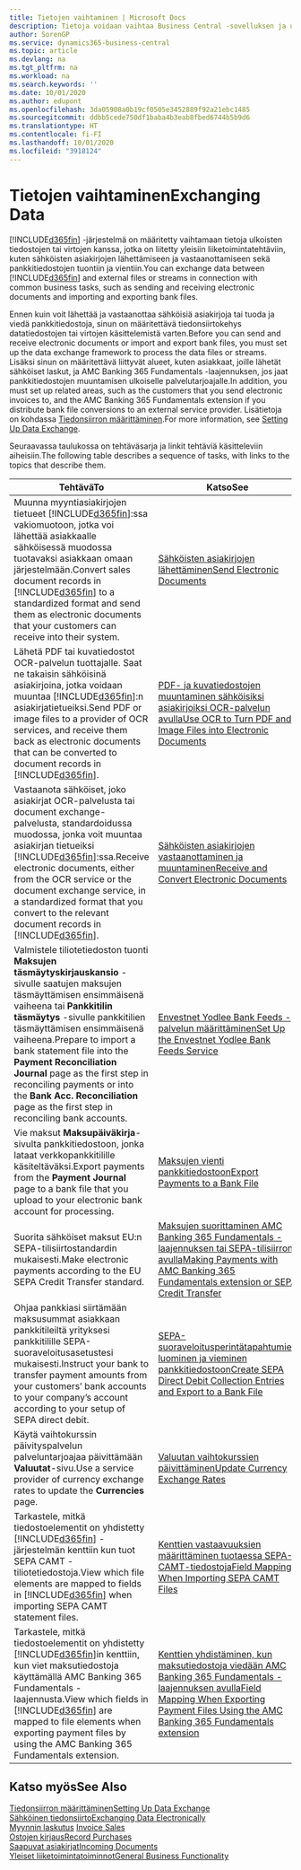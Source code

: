 ```yaml
---
title: Tietojen vaihtaminen | Microsoft Docs
description: Tietoja voidaan vaihtaa Business Central -sovelluksen ja ulkoisten tiedostojen tai sellaisten virtojen kanssa, jotka on liitetty yleisiin liiketoimintatehtäviin, kuten sähköisten asiakirjojen lähettämiseen ja vastaanottamiseen sekä pankkitiedostojen tuontiin ja vientiin.
author: SorenGP
ms.service: dynamics365-business-central
ms.topic: article
ms.devlang: na
ms.tgt_pltfrm: na
ms.workload: na
ms.search.keywords: ''
ms.date: 10/01/2020
ms.author: edupont
ms.openlocfilehash: 3da05908a0b19cf0505e3452889f92a21ebc1485
ms.sourcegitcommit: ddbb5cede750df1baba4b3eab8fbed6744b5b9d6
ms.translationtype: HT
ms.contentlocale: fi-FI
ms.lasthandoff: 10/01/2020
ms.locfileid: "3918124"
---
```

# <a name="exchanging-data"></a><span data-ttu-id="0da9c-103">Tietojen vaihtaminen</span><span class="sxs-lookup"><span data-stu-id="0da9c-103">Exchanging Data</span></span>
<span data-ttu-id="0da9c-104">[!INCLUDE[d365fin](includes/d365fin_md.md)] -järjestelmä on määritetty vaihtamaan tietoja ulkoisten tiedostojen tai virtojen kanssa, jotka on liitetty yleisiin liiketoimintatehtäviin, kuten sähköisten asiakirjojen lähettämiseen ja vastaanottamiseen sekä pankkitiedostojen tuontiin ja vientiin.</span><span class="sxs-lookup"><span data-stu-id="0da9c-104">You can exchange data between [!INCLUDE[d365fin](includes/d365fin_md.md)] and external files or streams in connection with common business tasks, such as sending and receiving electronic documents and importing and exporting bank files.</span></span>  

<span data-ttu-id="0da9c-105">Ennen kuin voit lähettää ja vastaanottaa sähköisiä asiakirjoja tai tuoda ja viedä pankkitiedostoja, sinun on määritettävä tiedonsiirtokehys datatiedostojen tai virtojen käsittelemistä varten.</span><span class="sxs-lookup"><span data-stu-id="0da9c-105">Before you can send and receive electronic documents or import and export bank files, you must set up the data exchange framework to process the data files or streams.</span></span> <span data-ttu-id="0da9c-106">Lisäksi sinun on määritettävä liittyvät alueet, kuten asiakkaat, joille lähetät sähköiset laskut, ja AMC Banking 365 Fundamentals -laajennuksen, jos jaat pankkitiedostojen muuntamisen ulkoiselle palvelutarjoajalle.</span><span class="sxs-lookup"><span data-stu-id="0da9c-106">In addition, you must set up related areas, such as the customers that you send electronic invoices to, and the AMC Banking 365 Fundamentals extension if you distribute bank file conversions to an external service provider.</span></span> <span data-ttu-id="0da9c-107">Lisätietoja on kohdassa [Tiedonsiirron määrittäminen](across-set-up-data-exchange.md).</span><span class="sxs-lookup"><span data-stu-id="0da9c-107">For more information, see [Setting Up Data Exchange](across-set-up-data-exchange.md).</span></span>  

 <span data-ttu-id="0da9c-108">Seuraavassa taulukossa on tehtäväsarja ja linkit tehtäviä käsitteleviin aiheisiin.</span><span class="sxs-lookup"><span data-stu-id="0da9c-108">The following table describes a sequence of tasks, with links to the topics that describe them.</span></span>  

|<span data-ttu-id="0da9c-109">**Tehtävä**</span><span class="sxs-lookup"><span data-stu-id="0da9c-109">**To**</span></span>|<span data-ttu-id="0da9c-110">**Katso**</span><span class="sxs-lookup"><span data-stu-id="0da9c-110">**See**</span></span>|  
|------------|-------------|  
|<span data-ttu-id="0da9c-111">Muunna myyntiasiakirjojen tietueet [!INCLUDE[d365fin](includes/d365fin_md.md)]:ssa vakiomuotoon, jotka voi lähettää asiakkaalle sähköisessä muodossa tuotavaksi asiakkaan omaan järjestelmään.</span><span class="sxs-lookup"><span data-stu-id="0da9c-111">Convert sales document records in [!INCLUDE[d365fin](includes/d365fin_md.md)] to a standardized format and send them as electronic documents that your customers can receive into their system.</span></span>|[<span data-ttu-id="0da9c-112">Sähköisten asiakirjojen lähettäminen</span><span class="sxs-lookup"><span data-stu-id="0da9c-112">Send Electronic Documents</span></span>](sales-how-to-send-electronic-documents.md)|  
|<span data-ttu-id="0da9c-113">Lähetä PDF tai kuvatiedostot OCR-palvelun tuottajalle. Saat ne takaisin sähköisinä asiakirjoina, jotka voidaan muuntaa [!INCLUDE[d365fin](includes/d365fin_md.md)]:n asiakirjatietueiksi.</span><span class="sxs-lookup"><span data-stu-id="0da9c-113">Send PDF or image files to a provider of OCR services, and receive them back as electronic documents that can be converted to document records in [!INCLUDE[d365fin](includes/d365fin_md.md)].</span></span>|[<span data-ttu-id="0da9c-114">PDF- ja kuvatiedostojen muuntaminen sähköisiksi asiakirjoiksi OCR-palvelun avulla</span><span class="sxs-lookup"><span data-stu-id="0da9c-114">Use OCR to Turn PDF and Image Files into Electronic Documents</span></span>](across-how-use-ocr-pdf-images-files.md)|  
|<span data-ttu-id="0da9c-115">Vastaanota sähköiset, joko asiakirjat OCR-palvelusta tai document exchange-palvelusta, standardoidussa muodossa, jonka voit muuntaa asiakirjan tietueiksi [!INCLUDE[d365fin](includes/d365fin_md.md)]:ssa.</span><span class="sxs-lookup"><span data-stu-id="0da9c-115">Receive electronic documents, either from the OCR service or the document exchange service, in a standardized format that you convert to the relevant document records in [!INCLUDE[d365fin](includes/d365fin_md.md)].</span></span>|[<span data-ttu-id="0da9c-116">Sähköisten asiakirjojen vastaanottaminen ja muuntaminen</span><span class="sxs-lookup"><span data-stu-id="0da9c-116">Receive and Convert Electronic Documents</span></span>](purchasing-how-to-receive-and-convert-electronic-documents.md)|  
|<span data-ttu-id="0da9c-117">Valmistele tiliotetiedoston tuonti **Maksujen täsmäytyskirjauskansio** -sivulle saatujen maksujen täsmäyttämisen ensimmäisenä vaiheena tai **Pankkitilin täsmäytys** -sivulle pankkitilien täsmäyttämisen ensimmäisenä vaiheena.</span><span class="sxs-lookup"><span data-stu-id="0da9c-117">Prepare to import a bank statement file into the **Payment Reconciliation Journal** page as the first step in reconciling payments or into the **Bank Acc. Reconciliation** page as the first step in reconciling bank accounts.</span></span>|[<span data-ttu-id="0da9c-118">Envestnet Yodlee Bank Feeds -palvelun määrittäminen</span><span class="sxs-lookup"><span data-stu-id="0da9c-118">Set Up the Envestnet Yodlee Bank Feeds Service</span></span>](bank-how-setup-bank-statement-service.md)|  
|<span data-ttu-id="0da9c-119">Vie maksut **Maksupäiväkirja**-sivulta pankkitiedostoon, jonka lataat verkkopankkitilille käsiteltäväksi.</span><span class="sxs-lookup"><span data-stu-id="0da9c-119">Export payments from the **Payment Journal** page to a bank file that you upload to your electronic bank account for processing.</span></span>|[<span data-ttu-id="0da9c-120">Maksujen vienti pankkitiedostoon</span><span class="sxs-lookup"><span data-stu-id="0da9c-120">Export Payments to a Bank File</span></span>](finance-make-payments-with-bank-data-conversion-service-or-sepa-credit-transfer.md#exporting-payments-to-a-bank-file)|
|<span data-ttu-id="0da9c-121">Suorita sähköiset maksut EU:n SEPA-tilisiirtostandardin mukaisesti.</span><span class="sxs-lookup"><span data-stu-id="0da9c-121">Make electronic payments according to the EU SEPA Credit Transfer standard.</span></span>|[<span data-ttu-id="0da9c-122">Maksujen suorittaminen AMC Banking 365 Fundamentals -laajennuksen tai SEPA-tilisiirron avulla</span><span class="sxs-lookup"><span data-stu-id="0da9c-122">Making Payments with AMC Banking 365 Fundamentals extension or SEPA Credit Transfer</span></span>](finance-make-payments-with-bank-data-conversion-service-or-sepa-credit-transfer.md)|  
|<span data-ttu-id="0da9c-123">Ohjaa pankkiasi siirtämään maksusummat asiakkaan pankkitileiltä yrityksesi pankkitilille SEPA-suoraveloitusasetustesi mukaisesti.</span><span class="sxs-lookup"><span data-stu-id="0da9c-123">Instruct your bank to transfer payment amounts from your customers’ bank accounts to your company’s account according to your setup of SEPA direct debit.</span></span>|[<span data-ttu-id="0da9c-124">SEPA-suoraveloitusperintätapahtumien luominen ja vieminen pankkitiedostoon</span><span class="sxs-lookup"><span data-stu-id="0da9c-124">Create SEPA Direct Debit Collection Entries and Export to a Bank File</span></span>](finance-collect-payments-with-sepa-direct-debit.md#creating-sepa-direct-debit-collection-entries-and-export-to-a-bank-file)|  
|<span data-ttu-id="0da9c-125">Käytä vaihtokurssin päivityspalvelun palveluntarjoajaa päivittämään **Valuutat**-sivu.</span><span class="sxs-lookup"><span data-stu-id="0da9c-125">Use a service provider of currency exchange rates to update the **Currencies** page.</span></span>|[<span data-ttu-id="0da9c-126">Valuutan vaihtokurssien päivittäminen</span><span class="sxs-lookup"><span data-stu-id="0da9c-126">Update Currency Exchange Rates</span></span>](finance-how-update-currencies.md)|  
|<span data-ttu-id="0da9c-127">Tarkastele, mitkä tiedostoelementit on yhdistetty [!INCLUDE[d365fin](includes/d365fin_md.md)] -järjestelmän kenttiin kun tuot SEPA CAMT -tiliotetiedostoja.</span><span class="sxs-lookup"><span data-stu-id="0da9c-127">View which file elements are mapped to fields in [!INCLUDE[d365fin](includes/d365fin_md.md)] when importing SEPA CAMT statement files.</span></span>|[<span data-ttu-id="0da9c-128">Kenttien vastaavuuksien määrittäminen tuotaessa SEPA-CAMT-tiedostoja</span><span class="sxs-lookup"><span data-stu-id="0da9c-128">Field Mapping When Importing SEPA CAMT Files</span></span>](across-field-mapping-when-importing-sepa-camt-files.md)|  
|<span data-ttu-id="0da9c-129">Tarkastele, mitkä tiedostoelementit on yhdistetty [!INCLUDE[d365fin](includes/d365fin_md.md)]in kenttiin, kun viet maksutiedostoja käyttämällä AMC Banking 365 Fundamentals -laajennusta.</span><span class="sxs-lookup"><span data-stu-id="0da9c-129">View which fields in [!INCLUDE[d365fin](includes/d365fin_md.md)] are mapped to file elements when exporting payment files by using the AMC Banking 365 Fundamentals extension.</span></span>|[<span data-ttu-id="0da9c-130">Kenttien yhdistäminen, kun maksutiedostoja viedään AMC Banking 365 Fundamentals -laajennuksen avulla</span><span class="sxs-lookup"><span data-stu-id="0da9c-130">Field Mapping When Exporting Payment Files Using the AMC Banking 365 Fundamentals extension</span></span>](across-field-mapping-when-exporting-payment-files-using-bank-data-conversion-service.md)|  

## <a name="see-also"></a><span data-ttu-id="0da9c-131">Katso myös</span><span class="sxs-lookup"><span data-stu-id="0da9c-131">See Also</span></span>  
[<span data-ttu-id="0da9c-132">Tiedonsiirron määrittäminen</span><span class="sxs-lookup"><span data-stu-id="0da9c-132">Setting Up Data Exchange</span></span>](across-set-up-data-exchange.md)  
[<span data-ttu-id="0da9c-133">Sähköinen tiedonsiirto</span><span class="sxs-lookup"><span data-stu-id="0da9c-133">Exchanging Data Electronically</span></span>](across-data-exchange.md)  
<span data-ttu-id="0da9c-134">[Myynnin laskutus](sales-how-invoice-sales.md) </span><span class="sxs-lookup"><span data-stu-id="0da9c-134">[Invoice Sales](sales-how-invoice-sales.md) </span></span>  
[<span data-ttu-id="0da9c-135">Ostojen kirjaus</span><span class="sxs-lookup"><span data-stu-id="0da9c-135">Record Purchases</span></span>](purchasing-how-record-purchases.md)  
[<span data-ttu-id="0da9c-136">Saapuvat asiakirjat</span><span class="sxs-lookup"><span data-stu-id="0da9c-136">Incoming Documents</span></span>](across-income-documents.md)  
[<span data-ttu-id="0da9c-137">Yleiset liiketoimintatoiminnot</span><span class="sxs-lookup"><span data-stu-id="0da9c-137">General Business Functionality</span></span>](ui-across-business-areas.md)  
